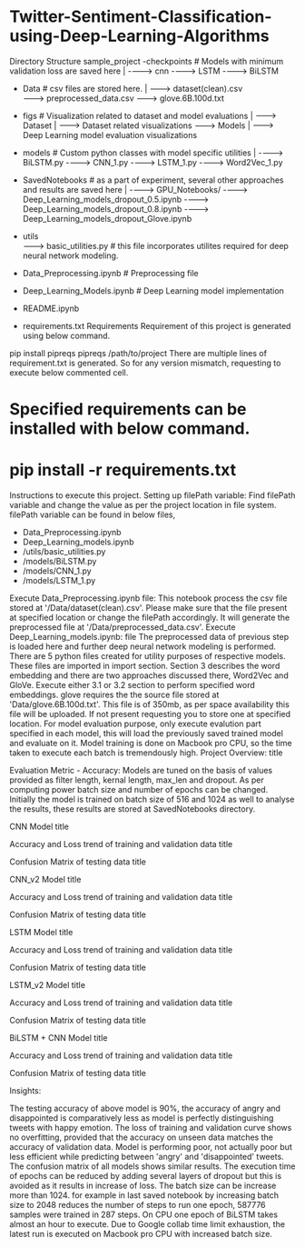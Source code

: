 # Twitter-Sentiment-Classification-using-Deep-Learning-Algorithms


Directory Structure
sample_project
-checkpoints  # Models with minimum validation loss are saved here </b>
   |
    ----> cnn 
    ----> LSTM
    ----> BiLSTM

- Data        # csv files are stored here.
    |
     ---> dataset(clean).csv   
     ---> preprocessed_data.csv
     ---> glove.6B.100d.txt

- figs        # Visualization related to dataset and model evaluations
    |
     ---> Dataset
             |
              ---> Dataset related visualizations
     ---> Models
             |
              ---> Deep Learning model evaluation visualizations

- models     # Custom python classes with model specific utilities
    |
    ----> BiLSTM.py
    ----> CNN_1.py
    ----> LSTM_1.py
    ----> Word2Vec_1.py

- SavedNotebooks   # as a part of experiment, several other approaches and results are saved here
    |
    ----> GPU_Notebooks/
    ----> Deep_Learning_models_dropout_0.5.ipynb
    ----> Deep_Learning_models_dropout_0.8.ipynb
    ----> Deep_Learning_models_dropout_Glove.ipynb

- utils    
    ---> basic_utilities.py   # this file incorporates utilites required for deep neural network modeling.

- Data_Preprocessing.ipynb    # Preprocessing file 
- Deep_Learning_Models.ipynb  # Deep Learning model implementation
- README.ipynb
- requirements.txt
Requirements
Requirement of this project is generated using below command.

pip install pipreqs
pipreqs /path/to/project
There are multiple lines of requirement.txt is generated. So for any version mismatch, requesting to execute below commented cell.

# Specified requirements can be installed with below command.
# pip install -r requirements.txt
Instructions to execute this project.
Setting up filePath variable:
Find filePath variable and change the value as per the project location in file system. filePath variable can be found in below files,
- Data_Preprocessing.ipynb <br>
- Deep_Learning_models.ipynb<br>
- /utils/basic_utilities.py<br>
- /models/BiLSTM.py<br>
- /models/CNN_1.py<br>
- /models/LSTM_1.py<br>

Execute Data_Preprocessing.ipynb file:
This notebook process the csv file stored at '/Data/dataset(clean).csv'.
Please make sure that the file present at specified location or change the filePath accordingly.
It will generate the preprocessed file at '/Data/preprocessed_data.csv'.
Execute Deep_Learning_models.ipynb: file
The preprocessed data of previous step is loaded here and further deep neural network modeling is performed.
There are 5 python files created for utility purposes of respective models. These files are imported in import section.
Section 3 describes the word embedding and there are two approaches discussed there, Word2Vec and GloVe.
Execute either 3.1 or 3.2 section to perform specified word embeddings.
glove requires the the source file stored at 'Data/glove.6B.100d.txt'. This file is of 350mb, as per space availability this file will be uploaded. If not present requesting you to store one at specified location.
For model evaluation purpose, only execute evalution part specified in each model, this will load the previously saved trained model and evaluate on it.
Model training is done on Macbook pro CPU, so the time taken to execute each batch is tremendously high.
Project Overview:
title

Evaluation Metric - Accuracy:
Models are tuned on the basis of values provided as filter length, kernal length, max_len and dropout. As per computing power batch size and number of epochs can be changed. Initially the model is trained on batch size of 516 and 1024 as well to analyse the results, these results are stored at SavedNotebooks directory.

CNN Model
title

Accuracy and Loss trend of training and validation data
title

Confusion Matrix of testing data
title

CNN_v2 Model
title

Accuracy and Loss trend of training and validation data
title

Confusion Matrix of testing data
title

LSTM Model
title

Accuracy and Loss trend of training and validation data
title

Confusion Matrix of testing data
title

LSTM_v2 Model
title

Accuracy and Loss trend of training and validation data
title

Confusion Matrix of testing data
title

BiLSTM + CNN Model
title

Accuracy and Loss trend of training and validation data
title

Confusion Matrix of testing data
title

Insights:

The testing accuracy of above model is 90%, the accuracy of angry and disappointed is comparatively less as model is perfectly distinguishing tweets with happy emotion.
The loss of training and validation curve shows no overfitting, provided that the accuracy on unseen data matches the accuracy of validation data.
Model is performing poor, not actually poor but less efficient while predicting between 'angry' and 'disappointed' tweets. The confusion matrix of all models shows similar results.
The execution time of epochs can be reduced by adding several layers of dropout but this is avoided as it results in increase of loss.
The batch size can be increase more than 1024. for example in last saved notebook by increasing batch size to 2048 reduces the number of steps to run one epoch, 587776 samples were trained in 287 steps. On CPU one epoch of BiLSTM takes almost an hour to execute.
Due to Google collab time limit exhaustion, the latest run is executed on Macbook pro CPU with increased batch size.

